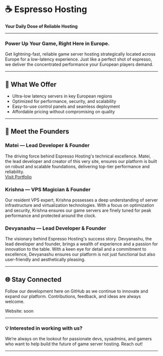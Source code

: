 # ☕ Espresso Hosting

**Your Daily Dose of Reliable Hosting**

---

### Power Up Your Game, Right Here in Europe.

Get lightning-fast, reliable game server hosting strategically located across Europe for a low-latency experience. Just like a perfect shot of espresso, we deliver the concentrated performance your European players demand.

---

## 🚀 What We Offer

- Ultra-low latency servers in key European regions  
- Optimized for performance, security, and scalability  
- Easy-to-use control panels and seamless deployment  
- Affordable pricing without compromising on quality  

---

## 👑 Meet the Founders

### Matei — Lead Developer & Founder  
The driving force behind Espresso Hosting's technical excellence. Matei, the lead developer and creator of this very site, ensures our platform is built on robust and scalable foundations, delivering top-tier performance and reliability.  
[Visit Portfolio](https://devmatei.is-a.dev)  

### Krishna — VPS Magician & Founder  
Our resident VPS expert, Krishna possesses a deep understanding of server infrastructure and virtualization technologies. With a focus on optimization and security, Krishna ensures our game servers are finely tuned for peak performance and protected around the clock.

### Devyanashu — Lead Developer & Founder  
The visionary behind Espresso Hosting's success story. Devyanashu, the lead developer and founder, brings a wealth of experience and a passion for innovation to the table. With a keen eye for detail and a commitment to excellence, Devyanashu ensures our platform is not just functional but also user-friendly and aesthetically pleasing.

---

## 🌐 Stay Connected

Follow our development here on GitHub as we continue to innovate and expand our platform. Contributions, feedback, and ideas are always welcome.

Website: soon

---

### 💡 Interested in working with us?

We’re always on the lookout for passionate devs, sysadmins, and gamers who want to help build the future of game server hosting. Reach out!

---
